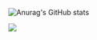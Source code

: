 ![Anurag's GitHub stats](https://github-readme-stats.vercel.app/api?HeaTTheatR=anuraghazra&show_icons=true&theme=radical)

![](https://visitor-badge.laobi.icu/badge?page_id=HeaTTheatR.readme)
